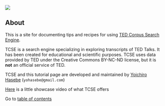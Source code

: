 <img src='https://yohasebe.com/tcse/images/logo.png' style='max-width:600px;'/>

## About

This is a site for documenting tips and recipes for using [TED Corpus Search Engine](https://yohasebe.com/tcse).

TCSE is a search engine specializing in exploring transcripts of TED Talks. It has been created for educational and scientific purposes. TCSE uses data provided by TED under the Creative Commons BY-NC-ND license, but it is **not** an official service of TED.

TCSE and this tutorial page are developed and maintained by [Yoichiro Hasebe](https://yohasebe.com) (`yohasebe@gmail.com`)

[Here](https://i.gyazo.com/18de804e350792e0f0e7a4521b627c33.mp4) is a little showcase video of what TCSE offers

Go to [table of contents](SUMMARY.md)



